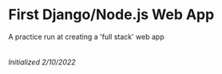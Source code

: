# First Django/Node.js Web App
 A practice run at creating a 'full stack' web app
 <br>
 <br>
 <br>
 _Initialized 2/10/2022_